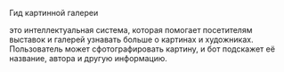 Гид картинной галереи 

это интеллектуальная система, которая помогает посетителям выставок и галерей узнавать больше о картинах и художниках. Пользователь может сфотографировать картину, и бот подскажет её название, автора и другую информацию. 
